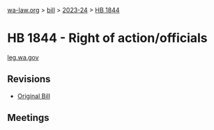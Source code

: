 [wa-law.org](/) > [bill](/bill/) > [2023-24](/bill/2023-24/) > [HB 1844](/bill/2023-24/hb/1844/)

# HB 1844 - Right of action/officials
[leg.wa.gov](https://app.leg.wa.gov/billsummary?BillNumber=1844&Year=2023&Initiative=false)

## Revisions
* [Original Bill](1/)

## Meetings